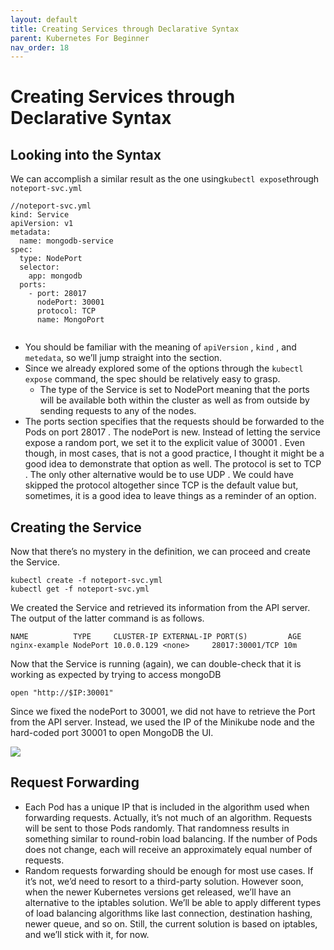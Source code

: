 ```yaml
---
layout: default
title: Creating Services through Declarative Syntax
parent: Kubernetes For Beginner
nav_order: 18
---
```



# Creating Services through Declarative Syntax


## Looking into the Syntax 

We can accomplish a similar result as the one using` kubectl expose `through `noteport-svc.yml`

```
//noteport-svc.yml
kind: Service
apiVersion: v1
metadata:
  name: mongodb-service
spec:
  type: NodePort
  selector:
    app: mongodb
  ports:
    - port: 28017
      nodePort: 30001 
      protocol: TCP
      name: MongoPort
     
  ```  
  
  - You should be familiar with the meaning of `apiVersion` , `kind` , and `metedata`, so we’ll jump straight into the section. 
 - Since we already explored some of the options through the `kubectl expose` command, the spec should be relatively easy to grasp.
    - The type of the Service is set to NodePort meaning that the ports will be available both within the cluster as well as from outside by 
 sending requests to any of the nodes.
 -   The ports section specifies that the requests should be forwarded to the Pods on port 28017 . The nodePort is new. 
 Instead of letting the service expose a random port, we set it to the explicit value of
30001 . Even though, in most cases, that is not a good practice, I thought it might be a good idea to demonstrate that option as well.
The protocol is set to TCP . The only other alternative would be to use UDP . We could have skipped the protocol altogether since TCP 
is the default value but, sometimes, it is a good idea to leave things as a reminder of an option.


## Creating the Service 

Now that there’s no mystery in the definition, we can proceed and create the
Service.

```
kubectl create -f noteport-svc.yml
kubectl get -f noteport-svc.yml

```

We created the Service and retrieved its information from the API server. The output of the latter command is as follows.

```
NAME          TYPE     CLUSTER-IP EXTERNAL-IP PORT(S)         AGE
nginx-example NodePort 10.0.0.129 <none>     28017:30001/TCP 10m

```
Now that the Service is running (again), we can double-check that it is
working as expected by trying to access mongoDB

```
open "http://$IP:30001"
```
Since we fixed the nodePort to 30001, we did not have to retrieve the Port from the API server. Instead, we used the IP of the
Minikube node and the hard-coded port 30001 to open MongoDB the UI.

![](https://raw.githubusercontent.com/sangam14/ContainerLabs/master/img/replicaset-service.png)

## Request Forwarding 

- Each Pod has a unique IP that is included in the algorithm used when forwarding requests. Actually, it’s not much of an algorithm. 
Requests will be sent to those Pods randomly. That randomness results in something similar to round-robin load balancing. If the number of Pods does
not change, each will receive an approximately equal number of requests.
- Random requests forwarding should be enough for most use cases. If it’s not, we’d need to resort to a third-party solution. However soon, 
when the newer Kubernetes versions get released, we’ll have an alternative to the iptables solution. We’ll be able to apply different types of 
load balancing algorithms like last connection, destination hashing, newer queue, and so on. Still, the current solution is based on iptables, 
and we’ll stick with it, for now.

